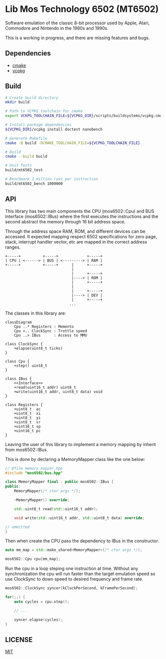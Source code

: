 # Lib Mos Technology 6502 (MT6502)

Software emulation of the classic 8-bit processor used by Apple, Atari,
Commodore and Nintendo in the 1980s and 1990s.

This is a working in progress, and there are missing features and bugs.

## Dependencies

* [cmake](https://cmake.org/)
* [vcpkg](https://vcpkg.io/en/index.html)


## Build

```bash
# Create build directory
mkdir build

# Path to VCPKG toolchain for cmake
export VCKPG_TOOLCHAIN_FILE=${VCPKG_DIR}/scripts/buildsystems/vcpkg.cmake

# Install package dependencies
${VCPKG_DIR}/vcpkg install doctest nanobench

# Generate Makefile
cmake -B build -DCMAKE_TOOLCHAIN_FILE=${VCPKG_TOOLCHAIN_FILE}

# Build
cmake --build build

# Unit Tests
build/mt6502_test

# Benchmark 1 million runs per instruction
build/mt6502_bench 1000000
```

## API

This library has two main components the CPU (mos6502::Cpu) and BUS Interface
(mos6502::IBus) where the first executes the instructions and the second
abstract the memory through 16 bit address space.

Through the address space RAM, ROM, and different devices can be accessed. It
expected mapping respect 6502 specifications for zero page, stack, interrupt
handler vector, etc are mapped in the correct address ranges.

```
+-----+          +-----+             +-----+
| CPU | <------> | BUS | <---------> | RAM |
+-----+          +-----+      |      +-----+
                              |
                              |      +-----+
                              |----> | ROM |
                              |      +-----+
                              |
                              |      +-----+
                              |----> | DEV |
                              |      +-----+
                             ...
```

The classes in this library are:

```mermaid
classDiagram
    Cpu ..* Registers : Memento
    Cpu <.. ClockSync : Trottle speed
    Cpu ..> IBus      : Access to MMU

class ClockSync {
    +elapse(uint8_t ticks)
}

class Cpu {
    +step() uint8_t
}

class IBus {
    <<Interface>>
    +read(uint16_t addr) uint8_t
    +write(uint16_t addr, uint8_t data) void
}

class Registers {
    +uint8_t  ac
    +uint8_t  xi
    +uint8_t  yi
    +uint8_t  sr
    +uint16_t sp
    +uint16_t pc
}
```

Leaving the user of this library to implement a memory mapping by inherit from mos6502::IBus.

This is done by declaring a MemoryMapper class like the one below:

```cpp
// @file memory_mapper.hpp
#include "mos6502/bus.hpp"

class MemoryMapper final : public mos6502::IBus {
public:
    MemoryMapper(/* ctor args */);

    ~MemoryMapper() override;

    std::uint8_t read(std::uint16_t addr);

    void write(std::uint16_t addr, std::uint8_t data) override;

// ommitted
}
```

Then when create the CPU pass the dependency to IBus in the constructor.


```cpp
auto mm_map = std::make_shared<MemoryMapper>(/* ctor args */);

mos6502::Cpu cpu{mm_map};
```

Run the cpu in a loop steping one instruction at time. Without any
synchronization the cpu will run faster than the target emulation
speed so use ClockSync to down speed to desired frequency and
frame rate.

```cpp
mos6502::ClockSync syncer{kClockPerSecond, kFramePerSecond};

for(;;) {
    auto cycles = cpu.step();

    // ...

    syncer.elapse(cycles);
}
```

## LICENSE

[MIT](LICENSE.md)
